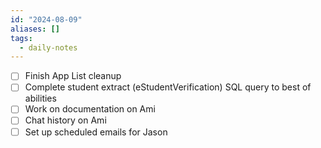 ```yaml
---
id: "2024-08-09"
aliases: []
tags:
  - daily-notes
---
```


- [ ] Finish App List cleanup
- [ ] Complete student extract (eStudentVerification) SQL query to best of abilities
- [ ] Work on documentation on Ami
- [ ] Chat history on Ami
- [ ] Set up scheduled emails for Jason
